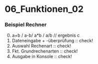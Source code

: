 # 06_Funktionen_02

### Beispiel Rechner

0. a+b / a-b/ a*b / a/b  // ergebnis c
1. Dateneingabe + -überprüfung :: check!
2. Auswahl Rechenart :: check!
3. Fkt. Grundrechenarten :: check!
4. Ausgabe in Konsole :: check!
